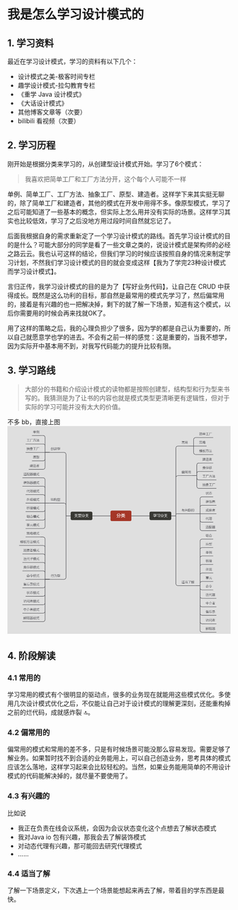 # 我是怎么学习设计模式的

## 1. 学习资料
最近在学习设计模式，学习的资料有以下几个：
- 设计模式之美-极客时间专栏
- 趣学设计模式-拉勾教育专栏
- 《重学 Java 设计模式》
- 《大话设计模式》
- 其他博客文章等（次要）
- bilibili 看视频（次要）

## 2. 学习历程
刚开始是根据分类来学习的，从创建型设计模式开始。学习了6个模式：
> 我喜欢把简单工厂和工厂方法分开，这个每个人可能不一样

单例、简单工厂、工厂方法、抽象工厂、原型、建造者。这样学下来其实挺无聊的，除了简单工厂和建造者，其他的模式在开发中用得不多。像原型模式，学习了之后可能知道了一些基本的概念，但实际上怎么用并没有实际的场景。这样学习其实也比较低效，学习了之后没地方用过段时间自然就忘记了。

后面我根据自身的需求重新定了一个学习设计模式的路线。首先学习设计模式的目的是什么？可能大部分的同学是看了一些文章之类的，说设计模式是架构师的必经之路云云。我也认可这样的结论，但我们学习的时候应该按照自身的情况来制定学习计划，不然我们学习设计模式的目的就会变成这样【我为了学完23种设计模式而学习设计模式】。

言归正传，我学习设计模式的目的是为了【写好业务代码】，让自己在 CRUD 中获得成长。既然是这么功利的目标，那自然是最常用的模式先学习了，然后偏常用的，接着是有兴趣的也一把解决掉，剩下的就了解一下场景，知道有这个模式，以后你需要用的时候会再来找就OK了。

用了这样的策略之后，我的心理负担少了很多，因为学的都是自己认为重要的，所以自己就愿意学也学的进去。不会有之前一样的感觉：这是重要的，当我不想学，因为实际开中基本用不到，对我写代码能力的提升比较有限。

## 3. 学习路线
> 大部分的书籍和介绍设计模式的读物都是按照创建型，结构型和行为型来书写的。我猜测是为了让书的内容也就是模式类型更清晰更有逻辑性，但对于实际的学习可能并没有太大的价值。

不多 bb，直接上图
![](img/design_pattern_classification.png)


## 4. 阶段解读
### 4.1 常用的
学习常用的模式有个很明显的驱动点，很多的业务现在就能用这些模式优化。多使用几次设计模式优化之后，不仅能让自己对于设计模式的理解更深刻，还能重构掉之前的烂代码，成就感炸裂 🔝。

### 4.2 偏常用的
偏常用的模式和常用的差不多，只是有时候场景可能没那么容易发现。需要足够了解业务。如果暂时找不到合适的业务能用上，可以自己创造业务，思考具体的模式应该怎么落地，这样学习起来会比较轻松的。当然，如果业务能用简单的不用设计模式的代码能解决掉的，就尽量不要使用了。


### 4.3 有兴趣的

比如说
- 我正在负责在线会议系统，会因为会议状态变化这个点想去了解状态模式
- 我对Java io 包有兴趣，那我会去了解装饰模式
- 对动态代理有兴趣，那可能回去研究代理模式
- ......

### 4.4 适当了解
了解一下场景定义，下次遇上一个场景能想起来再去了解，带着目的学东西是最快。



